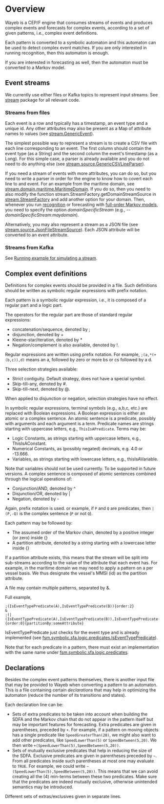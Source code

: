# Overview

Wayeb is a CEP/F engine that consumes streams of events 
and produces complex events and forecasts for complex events,
according to a set of given patterns, i.e., complex event definitions.

Each pattern is converted to a symbolic automaton and this automaton can be used to detect complex event matches.
If you are only interested in running recognition, 
then this automaton is enough.

If you are interested in forecasting as well, 
then the automaton must be converted to a Markov model. 


## Event streams

We currently use either files or Kafka topics to represent input streams. 
See [stream](../cef/src/main/scala/stream) package for all relevant code.

### Streams from files

Each event is a row and typically has a timestamp, an event type and a unique id.
Any other attributes may also be present as a Map of attribute names to values
(see [stream.GenericEvent](../cef/src/main/scala/stream/GenericEvent.scala)).

The simplest possible way to represent a stream is to create a CSV file 
with each line corresponding to an event. 
The first column should contain the event type (as a String) and the second column the 
event's timestamp (as a Long).
For this simple case, a parser is already available and you do not need to do anything else
(see [stream.source.GenericCSVLineParser](../cef/src/main/scala/stream/source/GenericCSVLineParser.scala)).

If you need a stream of events with more attributes,
you can do so, 
but you need to write a parser in order for the engine to know how to covert each line to and event.
For an example from the maritime domain,
see [stream.domain.maritime.MaritimeDomain](../cef/src/main/scala/stream/domain/maritime/MaritimeLineParser.scala).
If you do so,
then you need to also modify the function stream.StreamFactory.getDomainStreamSource
in [stream.StreamFactory](../cef/src/main/scala/stream/StreamFactory.scala) 
and add another option for your domain.
Then, whenever you run [recognition](cep) or forecasting with [full-order Markov models](cefvmm),
you need to specify the option *domainSpecificStream* (e.g., *--domainSpecificStream:maydomain*).

Alternatively, you may also represent a stream as a JSON file
(see [stream.source.JsonFileStreamSource](../cef/src/main/scala/stream/source/JsonFileStreamSource.scala)).
Each JSON attribute will be converted to an event attribute.


### Streams from Kafka

See [Running example for simulating a stream](simulator.md).
## Complex event definitions

Definitions for complex events should be provided in a file.
Such definitions should be written as symbolic regular expressions with prefix notation.

Each pattern is a symbolic regular expression, 
i.e., it is composed of a regular part and a logic part.

The operators for the regular part are those of standard regular expressions:
* concatenation/sequence, denoted by ;
* disjunction, denoted by +
* Kleene-star/iteration, denoted by *
* Negation/complement is also available, denoted by !.

Regular expressions are written using prefix notation. 
For example, 
`;(a,*(+(b,c)),d)` 
means an a, 
followed by zero or more bs or cs 
followed by a d.

Three selection strategies available:
* Strict contiguity. Default strategy, does not have a special symbol.
* Skip-till-any, denoted by #.
* Skip-till-next, denoted by @.

When applied to disjunction or negation, selection strategies have no effect.

In symbolic regular expressions, 
terminal symbols (e.g., a,b,c, etc.) are replaced with Boolean expressions.
A Boolean expression is either an atomic or a complex sentence.
An atomic sentence is a predicate, 
possibly with arguments and each argument is a term.
Predicate names are strings starting with uppercase letters, e.g., `ThisIsAPredicate`.
Terms may be:
* Logic Constants, as strings starting with uppercase letters, e.g., ThisIsAConstant.
* Numerical Constants, as (possibly negated) decimals, e.g. 4.0 or -13.666.
* Variables, as strings starting with lowercase letters, e.g., thisIsAVariable.

Note that variables should not be used currently. To be supported in future versions.
A complex sentence is composed of atomic sentences 
combined through the logical operations of:
* Conjunction/AND, denoted by ^
* Disjunction/OR, denoted by |
* Negation, denoted by -

Again, prefix notation is used.
 or example, if `P` and `Q` are predicates, 
 then `|(P,-Q)` is the complex sentence (`P` or not `Q`).

Each pattern may be followed by:
* The assumed order of the Markov chain, denoted by a positive integer (or zero) inside {}
* A partition attribute, denoted by a string starting with a lowercase letter inside {}

If a partition attribute exists,
this means that the stream will be split into sub-streams according to the value of the attribute
that each event has. 
For example, 
in the maritime domain we may need to apply a pattern on a per vessel basis.
We thus designate the vessel's MMSI (id) as the partition attribute.

A file may contain multiple patterns, separated by &.

Full example,

````
;(IsEventTypePredicate(A),IsEventTypePredicate(B)){order:2}
&
;(|(IsEventTypePredicate(A),IsEventTypePredicate(B)),IsEventTypePredicate(C)){order:0}{partitionBy:someAttribute}
````

IsEventTypePredicate just checks for the event type and is already implemented
(see [fsm.symbolic.sfa.logic.predicates.IsEventTypePredicate](../cef/src/main/scala/fsm/symbolic/sfa/logic/predicates/IsEventTypePredicate.scala)).

Note that for each predicate in a pattern, 
there must exist an implementation with the same name under
[fsm.symbolic.sfa.logic.predicates](../cef/src/main/scala/fsm/symbolic/sfa/logic/predicates).

## Declarations

Besides the complex event patterns themselves,
there is another input file that may be provided to Wayeb when converting a pattern to an automaton.
This is a file containing certain *declarations* that may help in optimizing the automaton 
(reduce the number of its transitions and states).

Each declaration line can be:
* Sets of extra predicates to be taken into account when building the SDFA and the Markov chain that do not
appear in the pattern itself but may be important features for forecasting. 
Extra predicates are given in parentheses, preceded by `+`.
For example, 
if a pattern on moving objects has a single predicate like `SpeedGreaterThan(20)`, 
we might also want to add other predicates, like `SpeedLowerThan(5)` or `SpeedBetween(5,20)`.
We then write 
````+(SpeedLowerThan(5),SpeedBetween(5,20))````.
* Sets of mutually exclusive predicates that help in reducing the size of the SDFA. 
Exclusive predicates are given in parentheses preceded by `~`. 
From all predicates inside such parentheses at most one may evaluate to `TRUE`.
For example, 
we could write 
`~(SpeedLowerThan(5),SpeedBetween(5,20))`. 
This means that we can avoid creating all
the (4) min-terms between these two predicates. 
Make sure that the predicates are indeed mutually exclusive,
otherwise unintended semantics may be introduced.

Different sets of extras/exclusives given in separate lines.
